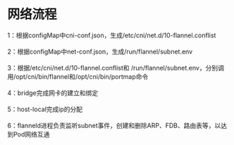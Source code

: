 网络流程
=========
1：根据configMap中cni-conf.json，生成/etc/cni/net.d/10-flannel.conflist <br />  
2：根据configMap中net-conf.json，生成/run/flannel/subnet.env <br />  
3：根据/etc/cni/net.d/10-flannel.conflist和 /run/flannel/subnet.env，分别调用/opt/cni/bin/flannel和/opt/cni/bin/portmap命令<br />  
4：bridge完成网卡的建立和绑定<br />  
5：host-local完成ip的分配<br />  
6：flanneld进程负责监听subnet事件，创建和删除ARP、FDB、路由表等，以达到Pod网络互通<br />  
